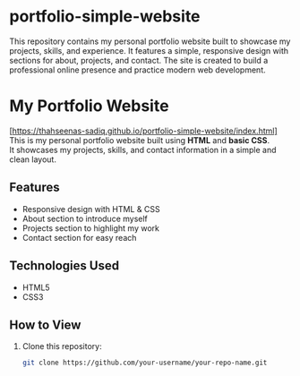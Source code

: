 # portfolio-simple-website
This repository contains my personal portfolio website built to showcase my projects, skills, and experience. It features a simple, responsive design with sections for about, projects, and contact. The site is created to build a professional online presence and practice modern web development.

# My Portfolio Website
[https://thahseenas-sadiq.github.io/portfolio-simple-website/index.html]
This is my personal portfolio website built using **HTML** and **basic CSS**.  
It showcases my projects, skills, and contact information in a simple and clean layout.

## Features
- Responsive design with HTML & CSS
- About section to introduce myself
- Projects section to highlight my work
- Contact section for easy reach

## Technologies Used
- HTML5  
- CSS3  

## How to View
1. Clone this repository:
   ```bash
   git clone https://github.com/your-username/your-repo-name.git
